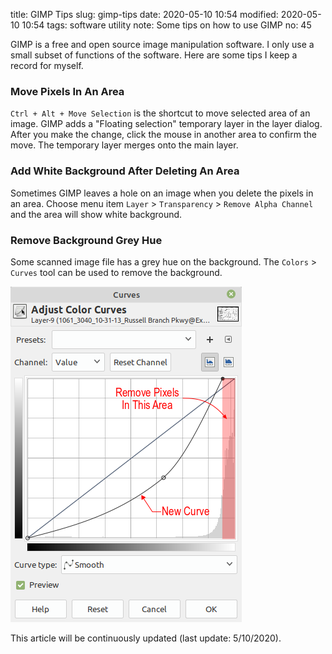 title: GIMP Tips
slug: gimp-tips
date: 2020-05-10 10:54
modified: 2020-05-10 10:54
tags: software utility
note: Some tips on how to use GIMP
no: 45

GIMP is a free and open source image manipulation software. I only use a small subset of functions 
of the software.  Here are some tips I keep a record for myself. 

### Move Pixels In An Area

`Ctrl + Alt + Move Selection` is the shortcut to move selected area of an image.  GIMP adds a 
"Floating selection" temporary layer in the layer dialog.  After you make the change, click the 
mouse in another area to confirm the move. The temporary layer merges onto the main layer. 

### Add White Background After Deleting An Area

Sometimes GIMP leaves a hole on an image when you delete the pixels in an area. Choose menu 
item `Layer` > `Transparency` > `Remove Alpha Channel` and the area will show white background.

### Remove Background Grey Hue

Some scanned image file has a grey hue on the background. The `Colors` > `Curves` tool can be 
used to remove the background. 


<div style="max-width:400px">
  <img class="img-fluid pb-3" src="/images/gimp/gimp-curve-r.png" alt="gimp curve"> 
</div>

<p class="text-muted">This article will be continuously updated (last update: 5/10/2020). <p>
